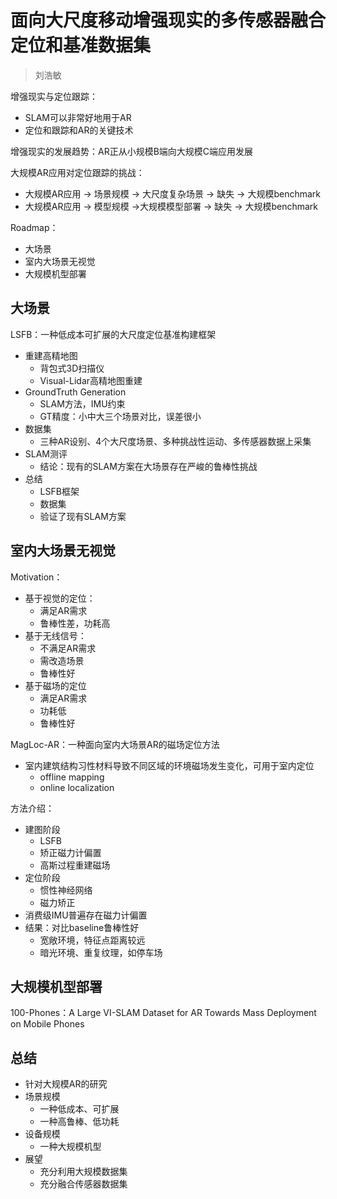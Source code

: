 # 面向大尺度移动增强现实的多传感器融合定位和基准数据集

> 刘浩敏

增强现实与定位跟踪：

- SLAM可以非常好地用于AR
- 定位和跟踪和AR的关键技术

增强现实的发展趋势：AR正从小规模B端向大规模C端应用发展

大规模AR应用对定位跟踪的挑战：

- 大规模AR应用 -> 场景规模 -> 大尺度复杂场景 -> 缺失 -> 大规模benchmark
- 大规模AR应用 -> 模型规模 ->大规模模型部署 -> 缺失 -> 大规模benchmark

Roadmap：

- 大场景
- 室内大场景无视觉
- 大规模机型部署

## 大场景

LSFB：一种低成本可扩展的大尺度定位基准构建框架

- 重建高精地图
  - 背包式3D扫描仪
  - Visual-Lidar高精地图重建
- GroundTruth Generation
  - SLAM方法，IMU约束
  - GT精度：小中大三个场景对比，误差很小
- 数据集
  - 三种AR设别、4个大尺度场景、多种挑战性运动、多传感器数据上采集
- SLAM测评
  - 结论：现有的SLAM方案在大场景存在严峻的鲁棒性挑战
- 总结
  - LSFB框架
  - 数据集
  - 验证了现有SLAM方案

## 室内大场景无视觉

Motivation：

- 基于视觉的定位：
  - 满足AR需求
  - 鲁棒性差，功耗高
- 基于无线信号：
  - 不满足AR需求
  - 需改造场景
  - 鲁棒性好
- 基于磁场的定位
  - 满足AR需求
  - 功耗低
  - 鲁棒性好

MagLoc-AR：一种面向室内大场景AR的磁场定位方法

- 室内建筑结构习性材料导致不同区域的环境磁场发生变化，可用于室内定位
  - offline mapping
  - online localization

方法介绍：

- 建图阶段
  - LSFB
  - 矫正磁力计偏置
  - 高斯过程重建磁场
- 定位阶段
  - 惯性神经网络
  - 磁力矫正
- 消费级IMU普遍存在磁力计偏置
- 结果：对比baseline鲁棒性好
  - 宽敞环境，特征点距离较远
  - 暗光环境、重复纹理，如停车场

## 大规模机型部署

100-Phones：A Large VI-SLAM Dataset for AR Towards Mass Deployment on Mobile Phones

## 总结

- 针对大规模AR的研究
- 场景规模
  - 一种低成本、可扩展
  - 一种高鲁棒、低功耗
- 设备规模
  - 一种大规模机型
- 展望
  - 充分利用大规模数据集
  - 充分融合传感器数据集
